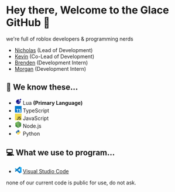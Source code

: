 # Hey there, Welcome to the Glace GitHub 🤠

we're full of roblox developers & programming nerds

* [Nicholas](https://github.com/Nickanda) (Lead of Development)
* [Kevin](https://github.com/uhKevinMC) (Co-Lead of Development)
* [Brenden](https://github.com/PizzaGam0r) (Development Intern)
* [Morgan](https://github.com/mvvrgan) (Development Intern)

## 🧠 We know these...

* <img height="18" src="https://github.com/github/explore/blob/main/topics/lua/lua.png?raw=true"> Lua **(Primary Language)**
* <img height="18" src="https://github.com/github/explore/blob/main/topics/typescript/typescript.png?raw=true"> TypeScript
* <img height="18" src="https://github.com/github/explore/blob/main/topics/javascript/javascript.png?raw=true"> JavaScript
* <img height="18" src="https://github.com/github/explore/blob/main/topics/nodejs/nodejs.png?raw=true"> Node.js
* <img height="18" src="https://github.com/github/explore/blob/main/topics/python/python.png?raw=true"> Python

## 💻 What we use to program...

* <img height="18" src="https://github.com/github/explore/blob/main/topics/visual-studio-code/visual-studio-code.png?raw=true"> [Visual Studio Code](https://code.visualstudio.com/)

none of our current code is public for use, do not ask.
